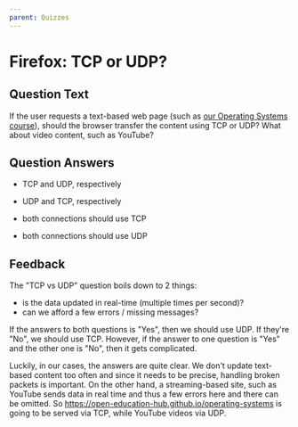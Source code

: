 ```yaml
---
parent: Quizzes
---
```


# Firefox: TCP or UDP?

## Question Text

If the user requests a text-based web page (such as [our Operating Systems course](https://open-education-hub.github.io/operating-systems/)), should the browser transfer the content using TCP or UDP?
What about video content, such as YouTube?

## Question Answers

+ TCP and UDP, respectively

- UDP and TCP, respectively

- both connections should use TCP

- both connections should use UDP

## Feedback

The "TCP vs UDP" question boils down to 2 things:

- is the data updated in real-time (multiple times per second)?
- can we afford a few errors / missing messages?

If the answers to both questions is "Yes", then we should use UDP.
If they're "No", we should use TCP.
However, if the answer to one question is "Yes" and the other one is "No", then it gets complicated.

Luckily, in our cases, the answers are quite clear.
We don't update text-based content too often and since it needs to be precise, handling broken packets is important.
On the other hand, a streaming-based site, such as YouTube sends data in real time and thus a few errors here and there can be omitted.
So <https://open-education-hub.github.io/operating-systems> is going to be served via TCP, while YouTube videos via UDP.
